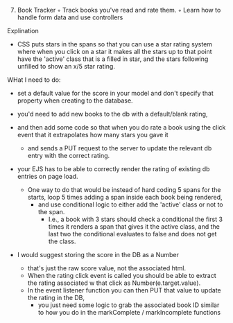 7. Book Tracker
    ◦ Track books you've read and rate them.
    ◦ Learn how to handle form data and use controllers 



Explination
- CSS puts stars in the spans so that you can use a star rating system where when you click on a star it makes all the stars up to that point have the 'active' class that is a filled in star, and the stars following unfilled to show an x/5 star rating.

WHat I need to do:

- set a default value for the score in your model and don't specify that property when creating to the database.

- you'd need to add new books to the db with a default/blank rating, 
- and then add some code so that when you do rate a book using the click event that it extrapolates how many stars you gave it 
    - and sends a PUT request to the server to update the relevant db entry with the correct rating.

- your EJS has to be able to correctly render the rating of existing db entries on page load. 
    - One way to do that would be instead of hard coding 5 spans for the starts, loop 5 times adding a span inside each book being rendered, 
        - and use conditional logic to either add the 'active' class or not to the span. 
            - I.e., a book with 3 stars should check a conditional the first 3 times it renders a span that gives it the active class, and the last two the conditional evaluates to false and does not get the class.

- I would suggest storing the score in the DB as a Number
    - that's just the raw score value, not the associated html. 
    - When the rating click event is called you should be able to extract the rating associated w that click as Number(e.target.value). 
    - In the event listener function you can then PUT that value to update the rating in the DB, 
        - you just need some logic to grab the associated book ID similar to how you do in the markComplete / markIncomplete functions